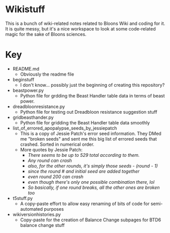 # Wikistuff
This is a bunch of wiki-related notes related to Bloons Wiki and coding for it. It is quite messy, but it's a nice workspace to look at some code-related magic for the sake of Bloons sciences.

# Key
* README.md
  * Obviously the readme file
* beginstuff
  * I don't know... possibly just the beginning of creating this repository?
* beastpower.py
  * Python file for grdding the Beast Handler table data in terms of beast power.
* dreadbloonresistance.py
  * Python file for testing out Dreadbloon resistance suggestion stuff
* gridbeasthander.py
  * Python file for gridding the Beast Handler table data smoothly  
* list_of_errored_apopalypse_seeds_by_jessiepatch
  * This is a copy of Jessie Patch's error seed information. They DMed me "broken seeds" and sent me this big list of errored seeds that crashed. Sorted in numerical order.
  * More quotes by Jessie Patch:
    * *There seems to be up to 529 total according to them.*
    * *Any round can crash*
    * *also, for the other rounds, it's simply those seeds - (round - 1)*
    * *since the round # and initial seed are added together*
    * *even round 200 can crash*
    * *even though there's only one possible combination there, lol*
    * *So basically, if one round breaks, all the other ones are broken too*
* t5stuff.py
  * A copy-paste effort to allow easy renaming of bits of code for semi-automated purposes
* wikiversionhistories.py
  * Copy-paste for the creation of Balance Change subpages for BTD6 balance change stuff
